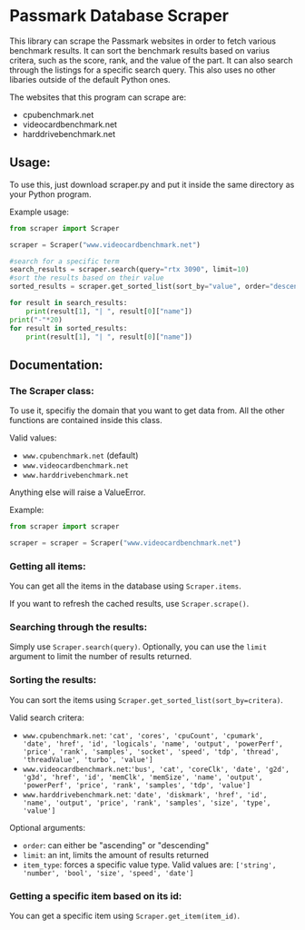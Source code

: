 # Passmark Database Scraper

This library can scrape the Passmark websites in order to fetch various benchmark results. It can sort the benchmark results based on varius critera, such as the score, rank, and the value of the part. It can also search through the listings for a specific search query. This also uses no other libaries outside of the default Python ones. 

The websites that this program can scrape are:
 - cpubenchmark.net
 - videocardbenchmark.net
 - harddrivebenchmark.net

## Usage:

To use this, just download scraper.py and put it inside the same directory as your Python program. 

Example usage:
```python
from scraper import Scraper

scraper = Scraper("www.videocardbenchmark.net")

#search for a specific term
search_results = scraper.search(query="rtx 3090", limit=10)
#sort the results based on their value
sorted_results = scraper.get_sorted_list(sort_by="value", order="descending", limit=20)

for result in search_results:
    print(result[1], "| ", result[0]["name"])
print("-"*20)
for result in sorted_results:
    print(result[1], "| ", result[0]["name"])
```

## Documentation:

### The Scraper class:

To use it, specifiy the domain that you want to get data from. All the other functions are contained inside this class.

Valid values:
 - `www.cpubenchmark.net` (default)
 - `www.videocardbenchmark.net`
 - `www.harddrivebenchmark.net`

Anything else will raise a ValueError.

Example: 
```python
from scraper import scraper

scraper = scraper = Scraper("www.videocardbenchmark.net")
```

### Getting all items:

You can get all the items in the database using `Scraper.items`.

If you want to refresh the cached results, use `Scraper.scrape()`.

### Searching through the results:

Simply use `Scraper.search(query)`. Optionally, you can use the `limit` argument to limit the number of results returned. 

### Sorting the results:

You can sort the items using `Scraper.get_sorted_list(sort_by=critera)`.

Valid search critera:
 - `www.cpubenchmark.net`: `'cat', 'cores', 'cpuCount', 'cpumark', 'date', 'href', 'id', 'logicals', 'name', 'output', 'powerPerf', 'price', 'rank', 'samples', 'socket', 'speed', 'tdp', 'thread', 'threadValue', 'turbo', 'value']`
 - `www.videocardbenchmark.net`:`'bus', 'cat', 'coreClk', 'date', 'g2d', 'g3d', 'href', 'id', 'memClk', 'memSize', 'name', 'output', 'powerPerf', 'price', 'rank', 'samples', 'tdp', 'value']`
 - `www.harddrivebenchmark.net`: `'date', 'diskmark', 'href', 'id', 'name', 'output', 'price', 'rank', 'samples', 'size', 'type', 'value']`

Optional arguments:
 - `order`: can either be "ascending" or "descending"
 - `limit`: an int, limits the amount of results returned
 - `item_type`: forces a specific value type. Valid values are: `['string', 'number', 'bool', 'size', 'speed', 'date']`

### Getting a specific item based on its id:

You can get a specific item using `Scraper.get_item(item_id)`.
